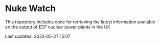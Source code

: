 # Nuke Watch

This repository includes code for retrieving the latest information available on the output of EDF nuclear power plants in the UK.

Last updated: 2023-05-27 15:07